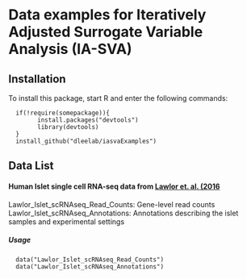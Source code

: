 # Data examples for Iteratively Adjusted Surrogate Variable Analysis (IA-SVA) 



## Installation

To install this package, start R and enter the following commands:

      if(!require(somepackage)){
            install.packages("devtools")
            library(devtools)
      }
      install_github("dleelab/iasvaExamples")
      

## Data List

#### Human Islet single cell RNA-seq data from [Lawlor et. al. (2016](http://genome.cshlp.org/content/early/2017/01/16/gr.212720.116)

Lawlor_Islet_scRNAseq_Read_Counts: Gene-level read counts  
Lawlor_Islet_scRNAseq_Annotations: Annotations describing the islet samples and experimental settings

##### Usage
      data("Lawlor_Islet_scRNAseq_Read_Counts")
      data("Lawlor_Islet_scRNAseq_Annotations")
